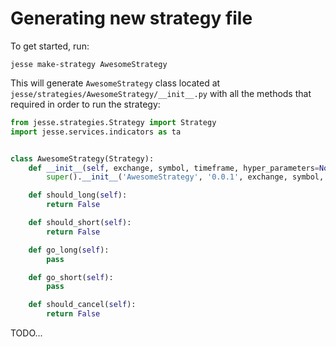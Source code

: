 # Generating new strategy file

To get started, run:

```
jesse make-strategy AwesomeStrategy
```

This will generate `AwesomeStrategy` class located at `jesse/strategies/AwesomeStrategy/__init__.py` with all the methods that required in order to run the strategy:

```py
from jesse.strategies.Strategy import Strategy
import jesse.services.indicators as ta


class AwesomeStrategy(Strategy):
    def __init__(self, exchange, symbol, timeframe, hyper_parameters=None):
        super().__init__('AwesomeStrategy', '0.0.1', exchange, symbol, timeframe)

    def should_long(self):
        return False

    def should_short(self):
        return False

    def go_long(self):
        pass

    def go_short(self):
        pass

    def should_cancel(self):
        return False
```

TODO...

